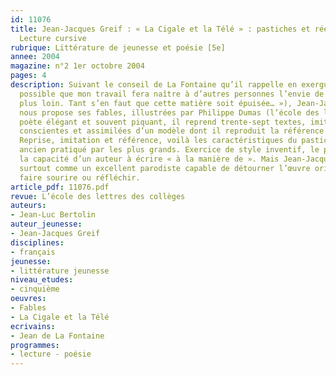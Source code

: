 ```yaml
---
id: 11076
title: Jean-Jacques Greif : « La Cigale et la Télé » : pastiches et réécritures.
  Lecture cursive
rubrique: Littérature de jeunesse et poésie [5e]
annee: 2004
magazine: n°2 1er octobre 2004
pages: 4
description: Suivant le conseil de La Fontaine qu’il rappelle en exergue (« Il arrivera
  possible que mon travail fera naître à d’autres personnes l’envie de porter la chose
  plus loin. Tant s’en faut que cette matière soit épuisée… »), Jean-Jacques Greif
  nous propose ses fables, illustrées par Philippe Dumas (l’école des loisirs). En
  poète élégant et souvent piquant, il reprend trente-sept textes, imitations réussies,
  conscientes et assimilées d’un modèle dont il reproduit la référence en regard.
  Reprise, imitation et référence, voilà les caractéristiques du pastiche, un genre
  ancien pratiqué par les plus grands. Exercice de style inventif, le pastiche prouve
  la capacité d’un auteur à écrire « à la manière de ». Mais Jean-Jacques Greif apparaît
  surtout comme un excellent parodiste capable de détourner l’œuvre originale pour
  faire sourire ou réfléchir.
article_pdf: 11076.pdf
revue: L’école des lettres des collèges
auteurs:
- Jean-Luc Bertolin
auteur_jeunesse:
- Jean-Jacques Greif
disciplines:
- français
jeunesse:
- littérature jeunesse
niveau_etudes:
- cinquième
oeuvres:
- Fables
- La Cigale et la Télé
ecrivains:
- Jean de La Fontaine
programmes:
- lecture - poésie
---
```

